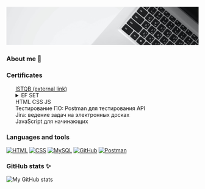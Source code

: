 <style>
.spoiler input, .spoiler div {
    display:none;
}
.spoiler :checked ~ div {
    display:block;
}
</style>
[![keyboard image](https://github.com/MarGorlova/MarGorlova/blob/main/assets/images/keyboard%206000-1200.jpg "Photo by Vandan Patel on unsplash.com")](#)

### About me 👋

### Certificates
<ul style="list-style-type:none;">
    <li> <a href="http://scr.istqb.org/"> ISTQB (external link)</a></li>
    <li> 
        <details>
        <summary>EF SET</summary>
        <p>secret</p>
        </details>
    </li>
    <li>  
        <div class="spoiler">
            <input type="checkbox" id="certificate1">
            <label for="certificate1">HTML CSS JS</label>
            <div>secret</div>
        </div>
    </li>
    <li> 
        <div class="spoiler">
            <input type="checkbox" id="certificate2">
            <label for="certificate2">Тестирование ПО: Postman для тестирования API</label>
            <div>secret</div>
        </div>
    </li>
    <li> Jira: ведение задач на электронных досках</li>
    <li> JavaScript для начинающих</li>
</ul>

### Languages and tools
[![HTML](https://img.shields.io/badge/-HTML-E5BEED?style=for-the-badge&logo=html5)](#)
[![CSS](https://img.shields.io/badge/-CSS-E5BEED?style=for-the-badge&logo=css3&logoColor=1572B6)](#)
[![MySQL](https://img.shields.io/badge/-MySQL-E5BEED?style=for-the-badge&logo=mysql)](#)
[![GitHub](https://img.shields.io/badge/-GitHub-E5BEED?style=for-the-badge&logo=github)](#)
[![Postman](https://img.shields.io/badge/-postman-E5BEED?style=for-the-badge&logo=postman)](#)

### GitHub stats ✨
![My GitHub stats](https://github-readme-stats.vercel.app/api?username=MarGorlova&show_icons=true&count_private=true&bg_color=DEG,9593D9,006C67&title_color=D1F0D2&icon_color=D1F0D2&text_color=E5BEED&hide=contribs)